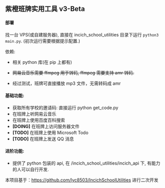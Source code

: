 ## 紫橙班牌实用工具 v3-Beta

#### 部署

找一台 VPS(或自建服务器), 直接在 incich_school_utilities 目录下运行 `python3 main.py`. (初次运行需要根据提示配置.)

依赖: 

- 相关 python 库(在 pip 上都有)

- ~~网易云音乐需要 ffmpeg 用于转码, ffmpeg 需要支持 amr 转码.~~

- 经过测试，班牌可直接播放 mp3 文件，无需转码成 amr

#### 基础功能: 

- 获取所有学校的邀请码: 直接运行 python get_code.py
- 在班牌上听网易云音乐
- 在班牌上使用百度百科搜索
- **[DOING]** 在班牌上访问服务器文件
- **[TODO]** 在班牌上使用 Microsoft Todo
- **[TODO]** 在班牌上发送 QQ 消息

#### 进阶功能:

- 提供了 python 包装的 api, 在 /incich_school_utilities/incich_api 下, 有能力的人可以自行开发.

本项目基于：https://github.com/lyc8503/IncichSchoolUtilities 进行二次开发
